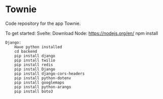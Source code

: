 # Townie
Code repository for the app Townie.



To get started:
    Svelte: 
        Download Node: https://nodejs.org/en/
        npm install
        
    Django:
        Have python installed
        cd backend
        pip install django
        pip install twilio
        pip install redis
        pip install Django
        pip install django-cors-headers
        pip install python-dotenv
        pip install googlemaps
        pip install python-arango
        pip install boto3

